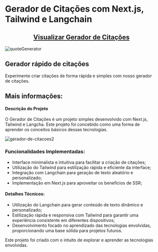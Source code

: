 # Gerador de Citações com Next.js, Tailwind e Langchain

<h2 align="center"><a href="#" target="_blank">Visualizar Gerador de Citações</a></h2>

![quoteGenerator](https://github.com/iagoluancj/quoteGeneratorAI/assets/86308522/cd85424b-5a12-46dc-a756-c3fcbfe5aaf0)

## Gerador rápido de citações
Experimente criar citações de forma rápida e simples com nosso gerador de citações.

## Mais informações:
#### Descrição do Projeto
O Gerador de Citações é um projeto simples desenvolvido com Next.js, Tailwind e Langcha. Este projeto foi concebido como uma forma de aprender os conceitos básicos dessas tecnologias.

![gerador-de-citacoes2](link_para_sua_imagem)

### Funcionalidades Implementadas:
- Interface minimalista e intuitiva para facilitar a criação de citações;
- Utilização do Tailwind para estilização rápida e eficiente da interface;
- Integração com Langchain para geração de texto aleatório e personalizado;
- Implementação em Next.js para aproveitar os benefícios de SSR;

#### Detalhes Técnicos:
- Utilização do Langchain para gerar conteúdo de texto dinâmico e personalizado;
- Estilização rápida e responsiva com Tailwind para garantir uma experiência consistente em diferentes dispositivos;
- Desenvolvimento focado no aprendizado das tecnologias envolvidas, proporcionando uma base sólida para projetos futuros.

Este projeto foi criado com o intuito de explorar e aprender as tecnologias envolvidas.
